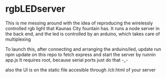 # rgbLEDserver
This is me messing around with the idea of reproducing the wirelessly controlled rgb light that Kaunas City fountain has.
It runs a node server in the back end, and the led is controlled by an arduino, which takes care of multiplexing

To launch this, after connecting and arranging the arduino/led, update run npm update on this repo to fetch express
and start the server by runnin app.js
It requires root, because serial ports just do that -_-

also the UI is on the static file accesible through /clr.html of your server
